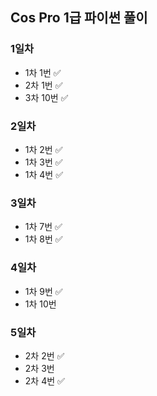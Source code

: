 ## Cos Pro 1급 파이썬 풀이

### 1일차
- 1차 1번 ✅
- 2차 1번 ✅
- 3차 10번 ✅

### 2일차
- 1차 2번 ✅
- 1차 3번 ✅
- 1차 4번 ✅

### 3일차
- 1차 7번 ✅
- 1차 8번 ✅

### 4일차
- 1차 9번 ✅
- 1차 10번

### 5일차
- 2차 2번 ✅
- 2차 3번
- 2차 4번 ✅